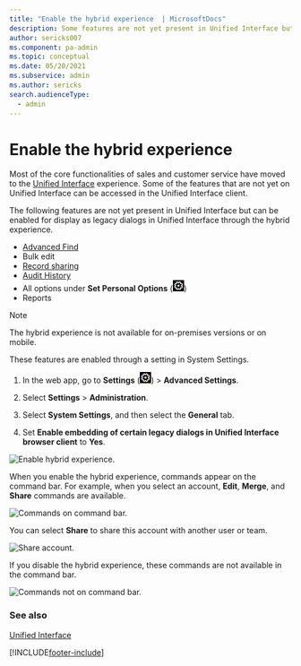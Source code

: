 ```yaml
---
title: "Enable the hybrid experience  | MicrosoftDocs"
description: Some features are not yet present in Unified Interface but can be enabled for display as legacy dialogs in Unified Interface through the hybrid experience.
author: sericks007
ms.component: pa-admin
ms.topic: conceptual
ms.date: 05/20/2021
ms.subservice: admin
ms.author: sericks
search.audienceType: 
  - admin
---
```

# Enable the hybrid experience

<!-- legacy procedure -->

Most of the core functionalities of sales and customer service have moved to the [Unified Interface](about-unified-interface.md) experience. Some of the features that are not yet on Unified Interface can be accessed in the Unified Interface client. 

The following features are not yet present in Unified Interface but can be enabled for display as legacy dialogs in Unified Interface through the hybrid experience.

- [Advanced Find](/powerapps/user/advanced-find) 
- Bulk edit
- [Record sharing](/powerapps/user/assign-or-share-records)
- [Audit History](/powerapps/developer/common-data-service/auditing-overview)
- All options under **Set Personal Options** (![Settings gear.](media/settings-gear-icon.png "Settings gear"))
- Reports

 > [!NOTE]
   > The hybrid experience is not available for on-premises versions or on mobile.  

These features are enabled through a setting in System Settings.

1. In the web app, go to **Settings** (![Settings.](media/settings-gear-icon.png "Settings")) > **Advanced Settings**.

2. Select **Settings** > **Administration**.

3. Select **System Settings**, and then select the **General** tab. 

4. Set **Enable embedding of certain legacy dialogs in Unified Interface browser client** to **Yes**.

![Enable hybrid experience.](media/hybrid-system-settings.png "Enable hybrid experience")

When you enable the hybrid experience, commands appear on the command bar. For example, when you select an account, **Edit**, **Merge**, and **Share** commands are available.

![Commands on command bar.](media/hybrid-edit-merge-share.png "Commands on command bar")

You can select **Share** to share this account with another user or team.

![Share account.](media/hybrid-share-account.png "Share account")

If you disable the hybrid experience, these commands are not available in the command bar.

![Commands not on command bar.](media/hybrid-no-edit-merge-share.png "Commands not on command bar")

### See also  
 [Unified Interface](about-unified-interface.md)


[!INCLUDE[footer-include](../includes/footer-banner.md)]
